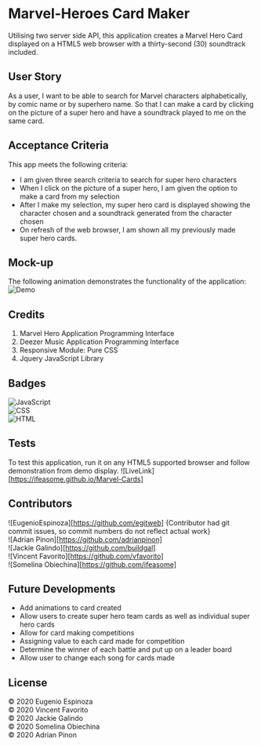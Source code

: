 # Marvel-Heroes Card Maker

Utilising two server side API, this application creates a Marvel Hero Card displayed on a HTML5 web browser with a thirty-second (30) soundtrack included. 


## User Story 
As a user, I want to be able to search for Marvel characters alphabetically, by comic name or by superhero name. So that I can make a card by clicking on the picture of a super hero and have a soundtrack played to me on the same card. 


## Acceptance Criteria 
This app meets the following criteria: 
- I am given three search criteria to search for super hero characters 
- When I click on the picture of a super hero, I am given the option to make a card from my selection 
- After I make my selection, my super hero card is displayed showing the character chosen and a soundtrack generated from the character chosen 
- On refresh of the web browser, I am shown all my previously made super hero cards. 


## Mock-up 
The following animation demonstrates the functionality of the application: <br/>
![Demo](https://media.giphy.com/media/ujy9f9BElSfFVE4K09/giphy.gif)


## Credits 
1. Marvel Hero Application Programming Interface
2. Deezer Music Application Programming Interface
3. Responsive Module: Pure CSS 
4. Jquery JavaScript Library


## Badges 
![JavaScript](https://img.shields.io/badge/JavaScript-62.5%25-yellow)<br/>
![CSS](https://img.shields.io/badge/CSS-21.7%25-purple) <br/>
![HTML](https://img.shields.io/badge/HTML-15.8%25-red) <br/>


## Tests 
To test this application, run it on any HTML5 supported browser and follow demonstration from demo display. 
![LiveLink][https://ifeasome.github.io/Marvel-Cards] <br/>

## Contributors 
![EugenioEspinoza][https://github.com/egitweb] {Contributor had git commit issues, so commit numbers do not reflect actual work}<br/>
![Adrian Pinon][https://github.com/adrianpinon] <br/>
![Jackie Galindo][https://github.com/buildgal] <br/>
![Vincent Favorito][https://github.com/vfavorito] <br/>
![Somelina Obiechina][https://github.com/ifeasome] <br/>


## Future Developments
- Add animations to card created <br/>
- Allow users to create super hero team cards as well as individual super hero cards <br/>
- Allow for card making competitions <br/>
- Assigning value to each card made for competition <br/>
- Determine the winner of each battle and put up on a leader board <br/>
- Allow user to change each song for cards made <br/>



## License 
© 2020 Eugenio Espinoza <br/>
© 2020 Vincent Favorito <br/>
© 2020 Jackie Galindo <br/>
© 2020 Somelina Obiechina <br/>
© 2020 Adrian Pinon <br/>

